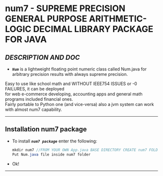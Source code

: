 # num7 - SUPREME PRECISION GENERAL PURPOSE ARITHMETIC-LOGIC DECIMAL LIBRARY PACKAGE FOR JAVA
## _DESCRIPTION AND DOC_

- _**`Num`**_ is a lightweight floating point numeric class called Num.java for arbitrary precision results with always supreme precision.

Easy to use like school math and WITHOUT IEEE754 ISSUES or -0 FAILURES, it can be deployed  
for web e-commerce developing, accounting apps and general math programs included financial ones.  
Fairly portable to Python one (and vice-versa) also a jvm system can work with almost num7 capability.  

---

## Installation num7 package


- To install _**`num7 package`**_ enter the following:

  ```java
  mkdir num7 //FROM YOUR OWN App.java BASE DIRECTORY CREATE num7 FOLDER
  Put Num.java file inside num7 folder
  ```

- Ok!

---
